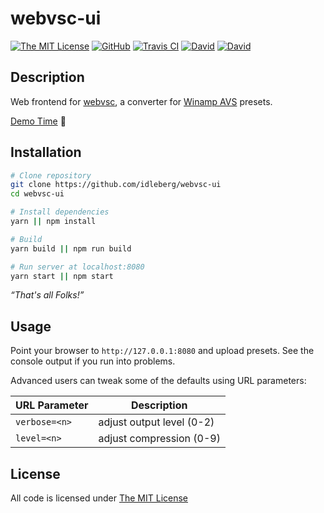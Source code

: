 # webvsc-ui

[![The MIT License](https://img.shields.io/badge/license-MIT-orange.svg?style=flat-square)](http://opensource.org/licenses/MIT)
[![GitHub](https://img.shields.io/github/release/idleberg/webvsc-ui.svg?style=flat-square)](https://github.com/idleberg/webvsc-ui/releases)
[![Travis CI](https://img.shields.io/travis/idleberg/webvsc-ui/typescript.svg?style=flat-square)](https://travis-ci.org/idleberg/webvsc-ui)
[![David](https://img.shields.io/david/idleberg/webvsc-ui.svg?style=flat-square)](https://david-dm.org/idleberg/webvsc-ui)
[![David](https://img.shields.io/david/dev/idleberg/webvsc-ui.svg?style=flat-square)](https://david-dm.org/idleberg/webvsc-ui?type=dev)

## Description

Web frontend for [webvsc](https://www.npmjs.com/package/@visbot/webvsc), a converter for [Winamp AVS](http://www.wikiwand.com/en/Advanced_Visualization_Studio) presets.

[Demo Time](https://idleberg.github.io/webvsc-ui/) 🙌

## Installation

```sh
# Clone repository
git clone https://github.com/idleberg/webvsc-ui
cd webvsc-ui

# Install dependencies
yarn || npm install

# Build
yarn build || npm run build

# Run server at localhost:8080
yarn start || npm start
```

*“That's all Folks!”*

## Usage

Point your browser to `http://127.0.0.1:8080` and upload presets. See the console output if you run into problems.

Advanced users can tweak some of the defaults using URL parameters:

URL Parameter | Description
--------------|--------------------------
`verbose=<n>` | adjust output level (0-2)
`level=<n>`   | adjust compression (0-9)

## License

All code is licensed under [The MIT License](http://opensource.org/licenses/MIT)
